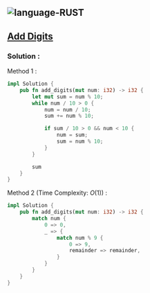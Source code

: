 ![language-RUST](https://img.shields.io/badge/RUST-8d4004?style=for-the-badge&logo=RUST)
---

## [Add Digits](https://leetcode.com/problems/add-digits)

### Solution :

Method 1 :
```rust
impl Solution {
    pub fn add_digits(mut num: i32) -> i32 {
        let mut sum = num % 10;
        while num / 10 > 0 {
            num = num / 10;
            sum += num % 10;

            if sum / 10 > 0 && num < 10 {
                num = sum;
                sum = num % 10;
            }
        }

        sum
    }
}
```

Method 2 (Time Complexity: $O(1)$) :
```rust
impl Solution {
    pub fn add_digits(mut num: i32) -> i32 {
        match num {
            0 => 0,
            _ => {
                match num % 9 {
                    0 => 9,
                    remainder => remainder,
                }
            }
        }
    }
}
```
